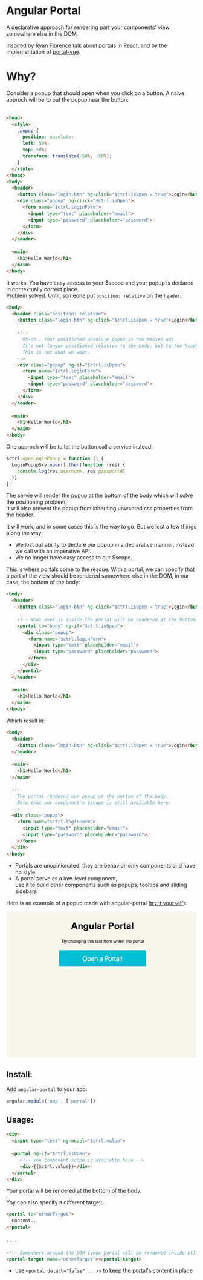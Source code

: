 # Angular Portal
A declarative approach for rendering part your components' view somewhere else in the DOM.

Inspired by [Ryan Florence talk about portals in React](https://youtu.be/z5e7kWSHWTg?t=15m21s),
and by the implementation of [portal-vue](https://github.com/LinusBorg/portal-vue).

# Why?

Consider a popup that should open when you click on a button.
A naive approch will be to put the popup near the button: 
```html

<head>
  <style>
    .popup {
      position: absolute;
      left: 50%;
      top: 50%;
      transform: translate(-50%, -50%);
    }
  </style>
</head>
<body>
  <header>
    <button class="login-btn" ng-click="$ctrl.isOpen = true">Login</button>
    <div class="popup" ng-click="$ctrl.isOpen">
      <form name="$ctrl.loginForm">
        <input type="text" placeholder="email">
        <input type="password" placeholder="password">
      </form>
    </div>
  </header>

  <main>
    <h1>Hello World</h1>
  </main>
</body>
```

It works. You have easy access to your $scope and your popup is declared in contextually correct place. <br>
Problem solved. Until, someone put `position: relative` on the `header`:

```html
<body>
  <header class="position: relative">
    <button class="login-btn" ng-click="$ctrl.isOpen = true">Login</button>

    <!--
      Oh-oh.. Your positioned absolute popup is now messed up!
      It's not longer positioned relative to the body, but to the header.
      This is not what we want.
    -->
    <div class="popup" ng-if="$ctrl.isOpen">
      <form name="$ctrl.loginForm">
        <input type="text" placeholder="email">
        <input type="password" placeholder="password">
      </form>
    </div>
  </header>

  <main>
    <h1>Hello World</h1>
  </main>
</body>
```



One approch will be to let the button call a service instead:

```js
$ctrl.openLoginPopup = function () {
  LoginPopupSrv.open().then(function (res) {
    console.log(res.username, res.passworld) 
  })
};
```

The servie will render the popup at the bottom of the body which will solve the positioning problem. <br>
It will also prevent the popup from inheriting unwanted css properties from the header.

It will work, and in some cases this is the way to go.
But we lost a few things along the way:
* We lost out ability to declare our popup in a declarative manner, instead we call with an imperative API.
* We no longer have easy access to our $scope.
 

This is where portals come to the rescue. With a portal, we can specify that a part of the view should be rendered somewhere else in the DOM,
in our case, the bottom of the body:

```html
<body>
  <header>
    <button class="login-btn" ng-click="$ctrl.isOpen = true">Login</button>

    <!-- What ever is inside the portal will be rendered at the bottom of the body -->
    <portal to="body" ng-if="$ctrl.isOpen">
      <div class="popup">
        <form name="$ctrl.loginForm">
          <input type="text" placeholder="email">
          <input type="password" placeholder="password">
        </form>
      </div>
    </portal>
  </header>

  <main>
    <h1>Hello World</h1>
  </main>
</body>
```

Which result in:

```html
<body>
  <header>
    <button class="login-btn" ng-click="$ctrl.isOpen = true">Login</button>
  </header>

  <main>
    <h1>Hello World</h1>
  </main>

  <!--
    The portal rendered our popup at the bottom of the body.
    Note that our component's $scope is still available here.
  -->
  <div class="popup">
    <form name="$ctrl.loginForm">
      <input type="text" placeholder="email">
      <input type="password" placeholder="password">
    </form>
  </div>
</body>
```

- Portals are unopinionated, they are behavior-only components and have no style.
- A portal serve as a low-level component, <br>
use it to build other components such as popups, tooltips and sliding sidebars

Here is an example of a popup made with angular-portal ([try it yourself](https://github.com/asfktz/angular-portal/tree/master/examples/basic)):

<img src="./showoff.gif">

## Install:
Add `angular-portal` to your app:
```js
angular.module('app', ['portal'])
```

## Usage:

```html
<div>
  <input type="text" ng-model="$ctrl.value">

  <portal ng-if="$ctrl.isOpen">
     <!-- you component scope is available here -->
     <div>{{$ctrl.value}}</div>
  </portal>
</div>
```

Your portal will be rendered at the bottom of the body.

Yoy can also specify a different target:

```html
<portal to="otherTarget">
  Content..
</portal>

....

<!-- Somewhere around the DOM (your portal will be rendered inside it) -->
<portal-target name="otherTarget"></portal-target>
```

- use `<portal detach="false" .. />` to keep the portal's content in place